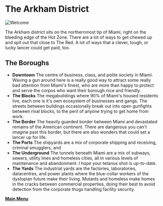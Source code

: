 # The Arkham District
![Welcome](Arkham.jpeg)

The Arkham district sits on the northernmost tip of Miami, right on the bleeding edge of the Hot Zone. There are a lot of ways to get chewed up and spit out that close to The Red. A lot of ways that a clever, tough, or lucky lancer could get paid, too.

## The Boroughs
- **Downtown** The centre of business, class, and polite society in Miami. Waving a gun around here is a really good way to attract some really bad attention from Miami's finest, who are more than happy to protect and serve the corpos who want their borough nice and friendly.
- **The Blocks** The megabuildings where 90% of Miami's housed residents live, each one is it's own ecosystem of businesses and gangs. The streets between buildings occasionally break out into open gunfights between rival blocks, to the peril of anyone trying to get home from work.
- **The Border** The heavily guarded border between Miami and devastated remains of the American continent. There are dangerous you can't imagine past this border, but there are also wonders that could set a lancer up for life.
- **The Ports** The shipyards are a mix of corporate shipping and receiving, criminal smugglers, and 
- **The Underground** The tunnels beneath Miami are a mix of subways, sewers, utility lines and homeless cities, all in various levels of maintenance and abandonment. I hope your tetanus shot is up-to-date.
- **The Yards** The industrial yards are the factories, laboratories, datacentres, and power plants where the blue-collar workers of the dystopian future make their living. Mutants and homeless make homes in the cracks between commercial properties, doing their best to avoid detection from the corporate thugs handling facility security.

 **[Main Menu](README.md)**